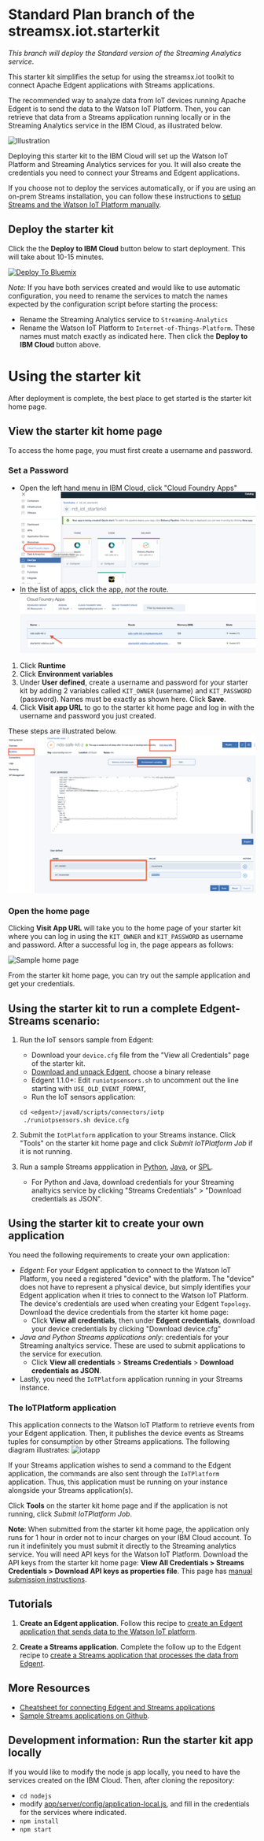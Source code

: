 # Standard Plan branch of the streamsx.iot.starterkit 

*This branch will deploy the Standard version of the Streaming Analytics service*.

This starter kit simplifies the setup for using the streamsx.iot toolkit to connect Apache Edgent applications with Streams applications.

The recommended way to analyze data from IoT devices running Apache Edgent is to send the data to the Watson IoT Platform.  Then, you can retrieve that data from a Streams application running locally or in the Streaming Analytics service in the IBM Cloud, as illustrated below.


![Illustration](https://developer.ibm.com/streamsdev/wp-content/uploads/sites/15/2017/09/edgent-iot-streams.png)

Deploying this starter kit to the IBM Cloud will set up the Watson IoT Platform and Streaming Analytics services for you. It will also create the credentials you need to connect your Streams and Edgent applications.

If you choose not to deploy the services automatically, or if you are using an on-prem Streams installation, you can follow these instructions to [setup Streams and the Watson IoT Platform manually](https://developer.ibm.com/streamsdev/docs/setup-instructions-connecting-edgent-streams-applications-watson-iot-platform).

## Deploy the starter kit

Click the the **Deploy to IBM Cloud** button below to start deployment. This will take about 10-15 minutes.

[![Deploy To Bluemix](https://bluemix.net/deploy/button.png)](https://bluemix.net/deploy?repository=https%3A%2F%2Fgithub.com%2FIBMStreams%2Fstreamsx.iot.starterkit.git)

*Note:* If you have both services created and would like to use automatic configuration,  you need to rename the services to match the names expected by the configuration script before starting the process:
   - Rename the Streaming Analytics service to `Streaming-Analytics`
   - Rename the Watson IoT Platform to `Internet-of-Things-Platform`. These names must match exactly as indicated here.
   Then click the **Deploy to IBM Cloud** button above.



# Using the starter kit

After deployment is complete, the best place to get started is the starter kit home page.  

## View the starter kit home page
To access the home page, you must first create a username and password.
### Set a Password
- Open the left hand menu in IBM Cloud, click "Cloud Foundry Apps"
![Open Dashboard](img/cred1.png)
- In the list of apps, click the app, *not* the route.
![click app](img/cred2.png)
1. Click **Runtime**
2. Click **Environment variables**
3. Under **User defined**, create a username and password for your starter kit by adding 2 variables called `KIT_OWNER` (username) and `KIT_PASSWORD` (password). Names must be exactly as shown here.  Click **Save**.
4. Click **Visit app URL** to go to the starter kit home page and log in with the username and password you just created.

These steps are illustrated below.
![setusername](img/env.png)

### Open the home page

Clicking **Visit App URL** will take you to the home page of your starter kit where you can log in using the `KIT_OWNER` and `KIT_PASSWORD` as username and password. After a successful log in, the page appears as follows:

![Sample home page](img/homepage.png)


From the starter kit home page, you can try out the sample application and get your credentials.



##  Using the starter kit to run a complete Edgent-Streams scenario:

1. Run the IoT sensors sample from Edgent:  
   - Download your `device.cfg` file from the "View all Credentials" page of the starter kit.
   - [Download and unpack Edgent](https://edgent.apache.org), choose a binary release
   - Edgent 1.1.0+: Edit `runiotpsensors.sh` to uncomment out the line starting with `USE_OLD_EVENT_FORMAT`,
   - Run the IoT sensors application:
    ```
    cd <edgent>/java8/scripts/connectors/iotp
     ./runiotpsensors.sh device.cfg
     ```

2. Submit the `IotPlatform` application to your Streams instance. Click "Tools" on the starter kit home page and click *Submit IoTPlatform Job* if it is not running.

3. Run a sample Streams appplication in [Python](https://streams-github-samples.mybluemix.net/?get=IoT%2FReadEdgentEvents%2Fpython%2FStreamsPythonAndEdgent%2F), [Java](https://streams-github-samples.mybluemix.net/?get=IoT%2FReadEdgentEvents%2Fjava%2FStreamingAnalyticsAndEdgent), or [SPL](https://github.com/IBMStreams/samples/tree/master/IoT/ReadEdgentEvents/spl).
   - For Python and Java, download credentials for your Streaming analtyics service by clicking "Streams Credentials" > "Download credentials as JSON".



##  Using the starter kit to create your own application

You need the following requirements to create your own application:

- *Edgent*: For your Edgent application to connect to the Watson IoT Platform, you need a registered "device" with the platform. The "device" does not have to represent a physical device, but simply identifies your Edgent application when it tries to connect to the Watson IoT Platform. The device's credentials are used when creating your Edgent `Topology`.  Download the device credentials from the starter kit home page:
    - Click **View all credentials**, then under **Edgent credentials**, download your device credentials by clicking "Download device.cfg"
- *Java and Python Streams applications only*: credentials for your Streaming analtyics service. These are used to submit applications to the service for execution.   
    - Click **View all credentials** > **Streams Credentials** > **Download credentials as JSON**.
- Lastly, you need the `IoTPlatform` application running in your Streams instance.  


### The IoTPlatform application
This application connects to the Watson IoT Platform to retrieve events from your Edgent application. Then, it publishes the device events as Streams tuples for consumption by other Streams applications.  The following diagram illustrates:
![iotapp](https://developer.ibm.com/streamsdev/wp-content/uploads/sites/15/2017/06/iot-edgent.png)

If your Streams application wishes to send a command to the Edgent application, the commands are also sent through the `IoTPlatform` application.  Thus, this application must be running on your instance alongside your Streams application(s).

Click **Tools** on the starter kit home page and if the application is not running, click *Submit IoTPlatform Job*.

**Note**: When submitted from the starter kit home page, the application only runs for 1 hour in  order not to incur charges on your IBM Cloud account.  To run it indefinitely you must submit it directly to the Streaming analytics service. You will need API keys for the Watson IoT Platform. Download the API keys from the starter kit home page: **View All Credentials > Streams Credentials > Download API keys as properties file**.  This page has [manual submission instructions](https://developer.ibm.com/streamsdev/docs/setup-instructions-connecting-edgent-streams-applications-watson-iot-platform#submit).


## Tutorials

1. **Create an Edgent application**. Follow this recipe to [create an Edgent application that sends data to the Watson IoT platform](https://developer.ibm.com/recipes/tutorials/send-events-to-the-watson-iot-platform-from-a-raspberry-pi-running-apache-edgent/).

2. **Create a Streams application**. Complete the follow up to the Edgent recipe to [create a Streams application that processes the data from Edgent](https://developer.ibm.com/recipes/tutorials/connect-apache-edgent-to-the-streaming-analytics-service-using-the-watson-iot-platform/).

## More Resources

- [Cheatsheet for connecting Edgent and Streams applications](https://developer.ibm.com/streamsdev/docs/cheat-sheet-connecting-edgent-streams-applications/)
- [Sample Streams applications on Github](https://github.com/IBMStreams/samples/tree/master/IoT/ReadEdgentEvents).


## Development information: Run the starter kit app locally
If you would like to modify the node js app locally, you need to have the services created on the IBM Cloud.
Then, after cloning the repository:
* ```cd nodejs```
* modify [app/server/config/application-local.js](nodejs/app/server/config/application-local.js), and fill in the credentials for the services where indicated.
* ```npm install```
* ```npm start```

